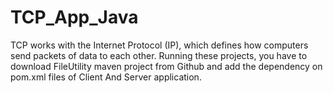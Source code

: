 # TCP_App_Java
TCP works with the Internet Protocol (IP), which defines how computers send packets of data to each other.
Running these projects, you have to download FileUtility maven project from Github and add the dependency on pom.xml files of Client And Server application.
